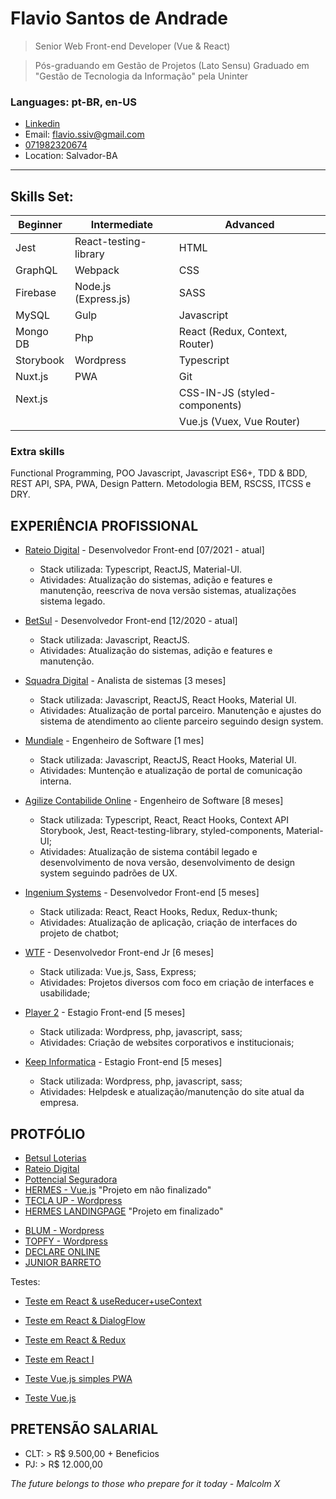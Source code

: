 # Flavio Santos de Andrade

> Senior Web Front-end Developer (Vue & React)

> Pós-graduando em Gestão de Projetos (Lato Sensu)
> Graduado em "Gestão de Tecnologia da Informação" pela Uninter

### Languages: pt-BR, en-US

- [Linkedin](https://www.linkedin.com/in/flavio-andrade-900552192/)
- Email: flavio.ssiv@gmail.com
- [071982320674](https://api.whatsapp.com/send?1=pt_BR&phone=5571982320674)
- Location: Salvador-BA

---

## Skills Set:

<!-- > Subtitle: B - Beginner, I - Intermediate and A - Advanced -->

| Beginner  | Intermediate          | Advanced                       |
| --------- | --------------------- | ------------------------------ |
| Jest      | React-testing-library | HTML                           |
| GraphQL   | Webpack               | CSS                            |
| Firebase  | Node.js (Express.js)  | SASS                           |
| MySQL     | Gulp                  | Javascript                     |
| Mongo DB  | Php                   | React (Redux, Context, Router) |
| Storybook | Wordpress             | Typescript                     |
| Nuxt.js   | PWA                   | Git                            |
| Next.js   |                       | CSS-IN-JS (styled-components)  |
|           |                       | Vue.js (Vuex, Vue Router)      |

<!-- ### DevOps
Jenkins, Docker -->

### Extra skills

Functional Programming, POO Javascript, Javascript ES6+, TDD & BDD, REST API, SPA, PWA, Design Pattern.
Metodologia BEM, RSCSS, ITCSS e DRY.

<!-- Materialize CSS, Bulma CSS e Bootstrap. -->

## EXPERIÊNCIA PROFISSIONAL

- [Rateio Digital](https://www.rateiodigital.com.br/) - Desenvolvedor Front-end [07/2021 - atual]

  - Stack utilizada: Typescript, ReactJS, Material-UI.
  - Atividades: Atualização do sistemas, adição e features e manutenção, reescriva de nova versão sistemas, atualizações sistema legado.

- [BetSul](https://www.betsul.com/loterias) - Desenvolvedor Front-end [12/2020 - atual]

  - Stack utilizada: Javascript, ReactJS.
  - Atividades: Atualização do sistemas, adição e features e manutenção.

- [Squadra Digital](https://www.squadra.com.br/) - Analista de sistemas [3 meses]

  - Stack utilizada: Javascript, ReactJS, React Hooks, Material UI.
  - Atividades: Atualização de portal parceiro. Manutenção e ajustes do sistema de atendimento ao cliente parceiro seguindo design system.

- [Mundiale](https://www.mundiale.com.br/) - Engenheiro de Software [1 mes]

  - Stack utilizada: Javascript, ReactJS, React Hooks, Material UI.
  - Atividades: Muntenção e atualização de portal de comunicação interna.

- [Agilize Contabilide Online](https://www.agilize.com.br/) - Engenheiro de Software [8 meses]

  - Stack utilizada: Typescript, React, React Hooks, Context API Storybook, Jest, React-testing-library, styled-components, Material-UI;
  - Atividades: Atualização de sistema contábil legado e desenvolvimento de nova versão, desenvolvimento de design system seguindo padrões de UX.

- [Ingenium Systems](https://ingenium-systems.com.br/) - Desenvolvedor Front-end [5 meses]

  - Stack utilizada: React, React Hooks, Redux, Redux-thunk;
  - Atividades: Atualização de aplicação, criação de interfaces do projeto de chatbot;

- [WTF](https://www.wtf.inf.br/) - Desenvolvedor Front-end Jr [6 meses]

  - Stack utilizada: Vue.js, Sass, Express;
  - Atividades: Projetos diversos com foco em criação de interfaces e usabilidade;

- [Player 2](https://player2.tech/sobre-a-player-2/) - Estagio Front-end [5 meses]

  - Stack utilizada: Wordpress, php, javascript, sass;
  - Atividades: Criação de websites corporativos e institucionais;

- [Keep Informatica](http://keepinformatica.com.br/) - Estagio Front-end [5 meses]
  - Stack utilizada: Wordpress, php, javascript, sass;
  - Atividades: Helpdesk e atualização/manutenção do site atual da empresa.

## PROTFÓLIO

- [Betsul Loterias](https://www.betsul.com/loterias)
- [Rateio Digital](https://app.rdpay.com.br/pagamento/instituicao)
- [Pottencial Seguradora](https://pottencial.com.br/)
- [HERMES - Vue.js](https://relaxed-lovelace-47c83d.netlify.com) "Projeto em não finalizado"
- [TECLA UP - Wordpress](https://teclaup.com/)
  <!-- - [MURAL PUBLICIDADE](http://www.muralpublicidade.com.br/v4/) -->
  <!-- - [KEEP INFORMATICA - Wordpress](http://www.keepinformatica.com.br/) -->
- [HERMES LANDINGPAGE](http://wtf.inf.br/hermes/) "Projeto em finalizado"
<!-- - [DRUMMOND](http://drummondpar.com) "mobile version" -->
- [BLUM - Wordpress](http://www.blumdh.com.br/)
- [TOPFY - Wordpress](http://topfy.net.br/)
- [DECLARE ONLINE](http://declareonline.com.br)
- [JUNIOR BARRETO](https://jrbarreto.com.br/)

Testes:

- [Teste em React & useReducer+useContext](https://fsareactmusic.herokuapp.com/reactmusic)
- [Teste em React & DialogFlow](https://hidden-shore-37841.herokuapp.com)
- [Teste em React & Redux](https://crwn-live-fsa.herokuapp.com)
- [Teste em React I](https://fsassiv.github.io/fluent/)

- [Teste Vue.js simples PWA](https://thirsty-edison-a3034a.netlify.com/)
- [Teste Vue.js](https://fsassiv.github.io/tmdbclose/)

## PRETENSÃO SALARIAL

- CLT: > R\$ 9.500,00 + Beneficios
- PJ: > R\$ 12.000,00

_The future belongs to those who prepare for it today - Malcolm X_
